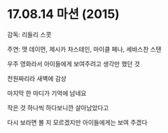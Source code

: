 # 17.08.14 마션 (2015)

감독: 리들리 스콧

주연: 맷 데이먼, 제시카 차스테인, 마이클 페나, 세바스찬 스탠

 

우주 영화라서 아이들에게 보여주려고 생각만 했던 것

천원짜리라 새벽에 감상

 

마지막 한 마디가 기억에 남네요

작은 것 하나씩 하다보니깐 살아남았다고

 

다시 보라면 볼 지 모르겠지만 아이들에게는 보여 주겠다